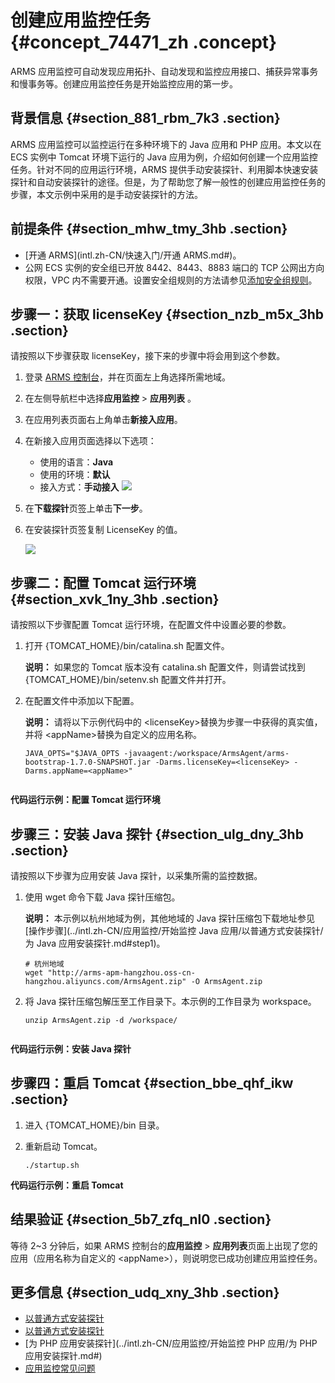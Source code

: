 # 创建应用监控任务 {#concept_74471_zh .concept}

ARMS 应用监控可自动发现应用拓扑、自动发现和监控应用接口、捕获异常事务和慢事务等。创建应用监控任务是开始监控应用的第一步。

## 背景信息 {#section_881_rbm_7k3 .section}

ARMS 应用监控可以监控运行在多种环境下的 Java 应用和 PHP 应用。本文以在 ECS 实例中 Tomcat 环境下运行的 Java 应用为例，介绍如何创建一个应用监控任务。针对不同的应用运行环境，ARMS 提供手动安装探针、利用脚本快速安装探针和自动安装探针的途径。但是，为了帮助您了解一般性的创建应用监控任务的步骤，本文示例中采用的是手动安装探针的方法。

## 前提条件 {#section_mhw_tmy_3hb .section}

-   [开通 ARMS](intl.zh-CN/快速入门/开通 ARMS.md#)。
-   公网 ECS 实例的安全组已开放 8442、8443、8883 端口的 TCP 公网出方向权限，VPC 内不需要开通。设置安全组规则的方法请参见[添加安全组规则](../../../../../intl.zh-CN/安全/安全组/添加安全组规则.md#)。


## 步骤一：获取 licenseKey {#section_nzb_m5x_3hb .section}

请按照以下步骤获取 licenseKey，接下来的步骤中将会用到这个参数。

1.  登录 [ARMS 控制台](https://arms-ap-southeast-1.console.aliyun.com/#/home)，并在页面左上角选择所需地域。
2.  在左侧导航栏中选择**应用监控** \> **应用列表** 。
3.  在应用列表页面右上角单击**新接入应用**。
4.  在新接入应用页面选择以下选项：

    -   使用的语言：**Java**
    -   使用的环境：**默认**
    -   接入方式：**手动接入**
    ![](http://static-aliyun-doc.oss-cn-hangzhou.aliyuncs.com/assets/img/152228/155920515044353_zh-CN.png)

5.  在**下载探针**页签上单击**下一步**。
6.  在安装探针页签复制 LicenseKey 的值。

    ![](http://static-aliyun-doc.oss-cn-hangzhou.aliyuncs.com/assets/img/152228/155920515042270_zh-CN.png)


## 步骤二：配置 Tomcat 运行环境 {#section_xvk_1ny_3hb .section}

请按照以下步骤配置 Tomcat 运行环境，在配置文件中设置必要的参数。

1.  打开 \{TOMCAT\_HOME\}/bin/catalina.sh 配置文件。

    **说明：** 如果您的 Tomcat 版本没有 catalina.sh 配置文件，则请尝试找到 \{TOMCAT\_HOME\}/bin/setenv.sh 配置文件并打开。

2.  在配置文件中添加以下配置。

    **说明：** 请将以下示例代码中的 <licenseKey\>替换为步骤一中获得的真实值，并将 <appName\>替换为自定义的应用名称。

    ```
    JAVA_OPTS="$JAVA_OPTS -javaagent:/workspace/ArmsAgent/arms-bootstrap-1.7.0-SNAPSHOT.jar -Darms.licenseKey=<licenseKey> -Darms.appName=<appName>"
    					
    ```


**代码运行示例：配置 Tomcat 运行环境**

## 步骤三：安装 Java 探针 {#section_ulg_dny_3hb .section}

请按照以下步骤为应用安装 Java 探针，以采集所需的监控数据。

1.  使用 wget 命令下载 Java 探针压缩包。

    **说明：** 本示例以杭州地域为例，其他地域的 Java 探针压缩包下载地址参见 [操作步骤](../intl.zh-CN/应用监控/开始监控 Java 应用/以普通方式安装探针/为 Java 应用安装探针.md#step1)。

    ```
    # 杭州地域
    wget "http://arms-apm-hangzhou.oss-cn-hangzhou.aliyuncs.com/ArmsAgent.zip" -O ArmsAgent.zip
    ```

2.  将 Java 探针压缩包解压至工作目录下。本示例的工作目录为 workspace。

    ```
    unzip ArmsAgent.zip -d /workspace/
    					
    ```


**代码运行示例：安装 Java 探针**

## 步骤四：重启 Tomcat {#section_bbe_qhf_ikw .section}

1.  进入 \{TOMCAT\_HOME\}/bin 目录。
2.  重新启动 Tomcat。

    ``` {#codeblock_ebw_ip9_axh}
    ./startup.sh
    ```


**代码运行示例：重启 Tomcat**

## 结果验证 {#section_5b7_zfq_nl0 .section}

等待 2~3 分钟后，如果 ARMS 控制台的**应用监控** \> **应用列表**页面上出现了您的应用（应用名称为自定义的 <appName\>），则说明您已成功创建应用监控任务。

## 更多信息 {#section_udq_xny_3hb .section}

-   [以普通方式安装探针](https://www.alibabacloud.com/help/zh/faq-list/102779.htm)
-   [以普通方式安装探针](https://www.alibabacloud.com/help/zh/faq-list/113086.htm)
-   [为 PHP 应用安装探针](../intl.zh-CN/应用监控/开始监控 PHP 应用/为 PHP 应用安装探针.md#)
-   [应用监控常见问题](https://www.alibabacloud.com/help/zh/faq-list/67286.htm)

